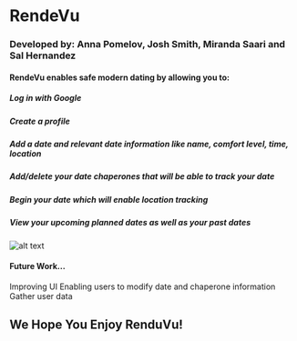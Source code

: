 # RendeVu
### Developed by: Anna Pomelov, Josh Smith, Miranda Saari and Sal Hernandez

#### RendeVu enables safe modern dating by allowing you to:
##### Log in with Google
##### Create a profile
##### Add a date and relevant date information like name, comfort level, time, location
##### Add/delete your date chaperones that will be able to track your date
##### Begin your date which will enable location tracking 
##### View your upcoming planned dates as well as your past dates

![alt text](http://res.cloudinary.com/djdt5maoi/image/upload/c_scale,w_250/v1493950497/rende3_b0kmbf.png)

#### Future Work...
Improving UI
Enabling users to modify date and chaperone information
Gather user data

## We Hope You Enjoy RenduVu!
